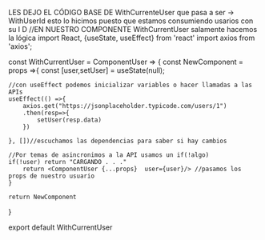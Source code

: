 LES DEJO EL CÓDIGO BASE DE 
      WithCurrenteUser que pasa a ser -> WithUserId
esto lo hicimos puesto que estamos consumiendo usarios con su I
D
      //EN NUESTRO COMPONENTE WithCurrentUser salamente hacemos la lógica
import React, {useState, useEffect} from 'react'
import axios from 'axios';

const WithCurrentUser = ComponentUser => {
    const NewComponent = props =>{
        const [user,setUser] = useState(null);

    //con useEffect podemos inicializar variables o hacer llamadas a las APIs
    useEffect(() =>{
        axios.get("https://jsonplaceholder.typicode.com/users/1")
        .then(resp=>{
            setUser(resp.data)
        })

    }, [])//escuchamos las dependencias para saber si hay cambios

    //Por temas de asincronimos a la API usamos un if(!algo)
    if(!user) return "CARGANDO . . ."
        return <ComponentUser {...props}  user={user}/> //pasamos los props de nuestro usuario
    }
   
    return NewComponent
}

export default WithCurrentUser
